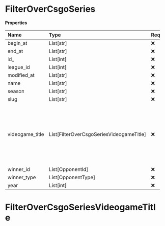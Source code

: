 # FilterOverCsgoSeries

**Properties**

| Name            | Type                                     | Required | Description                                                                                              |
| :-------------- | :--------------------------------------- | :------- | :------------------------------------------------------------------------------------------------------- |
| begin_at        | List[str]                                | ❌       |                                                                                                          |
| end_at          | List[str]                                | ❌       |                                                                                                          |
| id\_            | List[int]                                | ❌       |                                                                                                          |
| league_id       | List[int]                                | ❌       |                                                                                                          |
| modified_at     | List[str]                                | ❌       |                                                                                                          |
| name            | List[str]                                | ❌       |                                                                                                          |
| season          | List[str]                                | ❌       |                                                                                                          |
| slug            | List[str]                                | ❌       |                                                                                                          |
| videogame_title | List[FilterOverCsgoSeriesVideogameTitle] | ❌       | A videogame title id or slug. <br/>Only for `/csgo/*`, `/codmw/*`, `/fifa/*` and `/ow/*` endpoints <br/> |
| winner_id       | List[OpponentId]                         | ❌       |                                                                                                          |
| winner_type     | List[OpponentType]                       | ❌       |                                                                                                          |
| year            | List[int]                                | ❌       |                                                                                                          |

# FilterOverCsgoSeriesVideogameTitle

<!-- This file was generated by liblab | https://liblab.com/ -->
